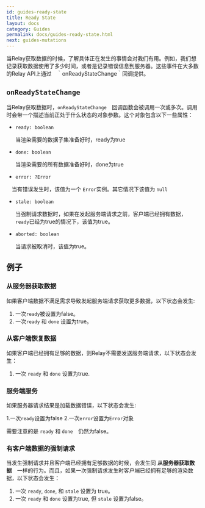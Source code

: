 ```yaml
---
id: guides-ready-state
title: Ready State
layout: docs
category: Guides
permalink: docs/guides-ready-state.html
next: guides-mutations
---
```


当Relay获取数据的时候，了解具体正在发生的事情会对我们有用。例如，我们想记录获取数据使用了多少时间，或者是记录错误信息到服务器。这些事件在大多数的Relay API上通过　｀onReadyStateChange｀回调提供。

## `onReadyStateChange`

当Relay获取数据时，`onReadyStateChange`　回调函数会被调用一次或多次。调用时会带一个描述当前正处于什么状态的对象参数。这个对象包含以下一些属性：

- `ready: boolean`

  当渲染需要的数据子集准备好时，ready为true

- `done: boolean`

  当渲染需要的所有数据准备好时，done为true

- `error: ?Error`

　当有错误发生时，该值为一个 `Error`实例。其它情况下该值为 `null`

- `stale: boolean`

  当强制请求数据时，如果在发起服务端请求之前，客户端已经拥有数据，`ready`已经为true的情况下，该值为true。

- `aborted: boolean`

  当请求被取消时，该值为true。

## 例子

### 从服务器获取数据

如果客户端数据不满足需求导致发起服务端请求获取更多数据，以下状态会发生:

1. 一次`ready`被设置为false。
2. 一次`ready` 和 `done` 设置为true。

### 从客户端恢复数据

如果客户端已经拥有足够的数据，则Relay不需要发送服务端请求，以下状态会发生：

1. 一次 `ready` 和 `done` 设置为true.

### 服务端服务

如果服务器请求结果是加载数据错误，以下状态会发生:

1.一次`ready`设置为false
2.一次`error`设置为`Error`对象

需要注意的是 `ready` 和 `done`　仍然为false。

### 有客户端数据的强制请求

当发生强制请求并且客户端已经拥有足够数据的时候，会发生同 **从服务器获取数据**　一样的行为。而且，如果一次强制请求发生时客户端已经拥有足够的渲染数据，以下状态会发生：

1. 一次 `ready`, `done`, 和 `stale` 设置为 true。
2. 一次 `ready` 和 `done` 设置为true, 但 `stale` 设置为false。
